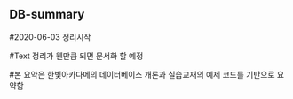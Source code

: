 ## DB-summary

#2020-06-03 정리시작

#Text 정리가 웬만큼 되면 문서화 할 예정

#본 요약은 한빛아카다메의 데이터베이스 개론과 실습교재의 예제 코드를 기반으로 요약함
